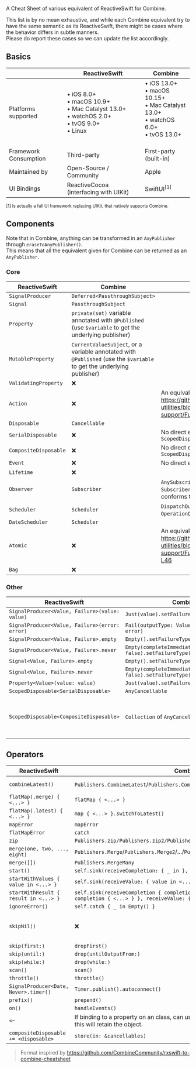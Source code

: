 A Cheat Sheet of various equivalent of ReactiveSwift for Combine.

This list is by no mean exhaustive, and while each Combine equivalent try to have the same semantic as its ReactiveSwift, there might be cases where the behavior differs in subtle manners.  
Please do report these cases so we can update the list accordingly.

## Basics

|                       | ReactiveSwift                                                                                             | Combine                                                                                                     |
|-----------------------|-----------------------------------------------------------------------------------------------------------|-------------------------------------------------------------------------------------------------------------|
| Platforms supported   | • iOS 8.0+<br />• macOS 10.9+<br />• Mac Catalyst 13.0+<br />• watchOS 2.0+<br />• tvOS 9.0+<br />• Linux | • iOS 13.0+<br />• macOS 10.15+<br />• Mac Catalyst 13.0+<br />• watchOS 6.0+<br />• tvOS 13.0+<br />&nbsp; |
| Framework Consumption | Third-party                                                                                               | First-party (built-in)                                                                                      |
| Maintained by         | Open-Source / Community                                                                                   | Apple                                                                                                       |
| UI Bindings           | ReactiveCocoa (interfacing with UIKit)                                                                    | SwiftUI<sup>[1]</sup>                                                                                       |

<small>[1] Is actually a full UI framework replacing UIKit, that natively supports Combine.</small>

## Components

Note that in Combine, anything can be transformed in an `AnyPublisher` through `eraseToAnyPublisher()`.  
This means that all the equivalent given for Combine can be returned as an `AnyPublisher`.

### Core

| ReactiveSwift         | Combine                                                                                                                | Notes                                                                                                            |  |
|-----------------------|------------------------------------------------------------------------------------------------------------------------|------------------------------------------------------------------------------------------------------------------|--|
| `SignalProducer`      | `Deferred<PassthroughSubject>`                                                                                         |                                                                                                                  |  |
| `Signal`              | `PassthroughSubject`                                                                                                   |                                                                                                                  |  |
| `Property`            | `private(set)` variable annotated with `@Published` (use `$variable` to get the underlying publisher)                  |                                                                                                                  |  |
| `MutableProperty`     | `CurrentValueSubject`, or a variable annotated with `@Published` (use the `$variable` to get the underlying publisher) |                                                                                                                  |  |
| `ValidatingProperty`  | ❌                                                                                                                      |                                                                                                                  |  |
| `Action`              | ❌                                                                                                                      | An equivalent exists at https://github.com/Fueled/ios-utilities/blob/v3-support/FueledUtils/Combine/Action.swift |  |
| `Disposable`          | `Cancellable`                                                                                                          |                                                                                                                  |  |
| `SerialDisposable`    | ❌                                                                                                                      | No direct equivalent, see `ScopedDisposable<SerialDisposable>`                                                   |  |
| `CompositeDisposable` | ❌                                                                                                                      | No direct equivalent, see `ScopedDisposable<CompositeDisposable>`                                                |  |
| `Event`               | ❌                                                                                                                      | No direct equivalent                                                                                             |  |
| `Lifetime`            | ❌                                                                                                                      |                                                                                                                  |  |
| `Observer`            | `Subscriber`                                                                                                           | `AnySubscriber` can be used to create a `Subscriber` without creating a type that conforms to the former         |  |
| `Scheduler`           | `Scheduler`                                                                                                            | `DispatchQueue`, `RunLoop`, `ImmediateScheduler`, `OperationQueue` conforms to `Scheduler`                       |  |
| `DateScheduler`       | `Scheduler`                                                                                                            |  |  |
| `Atomic`              | ❌                                                                                                                      | An equivalent called `AtomicValue` exists at https://github.com/Fueled/ios-utilities/blob/v3-support/FueledUtils/Core/Atomic.swift#L19-L46 |  |
| `Bag`                 | ❌                                                                                                                      |  |  |

### Other

| ReactiveSwift                                  | Combine                                                          | Notes                                                                                                                                 |  |
|------------------------------------------------|------------------------------------------------------------------|---------------------------------------------------------------------------------------------------------------------------------------|--|
| `SignalProducer<Value, Failure>(value: value)` | `Just(value).setFailureType(Failure.self)`                       |                                                                                                                                       |  |
| `SignalProducer<Value, Failure>(error: error)` | `Fail(outputType: Value.self, failure: error)`                   |                                                                                                                                       |  |
| `SignalProducer<Value, Failure>.empty`         | `Empty().setFailureType(Failure.self)`                           |                                                                                                                                       |  |
| `SignalProducer<Value, Failure>.never`         | `Empty(completeImmediately: false).setFailureType(Failure.self)` |                                                                                                                                       |  |
| `Signal<Value, Failure>.empty`                 | `Empty().setFailureType(Failure.self)`                           |                                                                                                                                       |  |
| `Signal<Value, Failure>.never`                 | `Empty(completeImmediately: false).setFailureType(Failure.self)` |                                                                                                                                       |  |
| `Property<Value>(value: value)`                | `Just(value).setFailureType(Failure.self)`                       |                                                                                                                                       |  |
| `ScopedDisposable<SerialDisposable>`           | `AnyCancellable`                                                 |                                                                                                                                       |  |
| `ScopedDisposable<CompositeDisposable>`        | `Collection` of `AnyCancellable`s                                | Call `anyCancellable.store(in: collection)`, where `collection` can be an `Array`, a `Set`, or any other `RangeReplaceableCollection` |  |

## Operators

| ReactiveSwift                         | Combine                                                                                                                               | Notes                                                                                                                                       |
|---------------------------------------|---------------------------------------------------------------------------------------------------------------------------------------|---------------------------------------------------------------------------------------------------------------------------------------------|
| `combineLatest()`                     | `Publishers.CombineLatest`/`Publishers.CombineLatest3`/`Publishers.CombineLatest4`                                                    | Limited to up to 4 parameters, as opposed to 10 for `ReactiveSwift`.                                                                        |
| `flatMap(.merge) { <...> }`          | `flatMap { <...> }`                                                                                                                   |                                                                                                                                             |
| `flatMap(.latest) { <...> }`          | `map { <...> }.switchToLatest()`                                                                                                                   |                                                                                                                                             |
| `mapError`                            | `mapError`                                                                                                                            |                                                                                                                                             |
| `flatMapError`                        | `catch`                                                                                                                               |                                                                                                                                             |
| `zip`                                 | `Publishers.zip/Publishers.zip2/Publishers.zip3`                                                                                      |                                                                                                                                             |
| `merge(one, two, ..., eight)`         | `Publishers.Merge`/`Publishers.Merge2`/.../`Publishers.Merge8`                                                                        |                                                                                                                                             |
| `merge([])`                           | `Publishers.MergeMany`                                                                                                                |                                                                                                                                             |
| `start()`                             | `self.sink(receiveCompletion: { _ in }, receiveValue: { _ in })`                                                                      |                                                                                                                                             |
| `startWithValues { value in <...> }`  | `self.sink(receiveValue: { value in <...> })`                                                                                         |                                                                                                                                             |
| `startWithResult { result in <...> }` | `self.sink(receiveCompletion { completion in if case .failure(let error) = completion { <...> } }, receiveValue: { value in <...> })` |                                                                                                                                             |
| `ignoreError()`                       | `self.catch { _ in Empty() }`                                                                                                         |                                                                                                                                             |
| `skipNil()`                           | ❌                                                                                                                                     | An equivalent can be found at https://github.com/Fueled/ios-utilities/blob/v3-support/FueledUtils/Combine/PublisherExtensions.swift#L36-L38 |
| `skip(first:)`                        | `dropFirst()`                                                                                                                         |                                                                                                                                             |
| `skip(until:)`                        | `drop(untilOutputFrom:)`                                                                                                              |                                                                                                                                             |
| `skip(while:)`                        | `drop(while:)`                                                                                                                        |                                                                                                                                             |
| `scan()`                              | `scan()`                                                                                                                              |                                                                                                                                             |
| `throttle()`                          | `throttle()`                                                                                                                          |                                                                                                                                             |
| `SignalProducer<Date, Never>.timer()` | `Timer.publish().autoconnect()`                                                                                                       |                                                                                                                                             |
| `prefix()`                            | `prepend()`                                                                                                                           |                                                                                                                                             |
| `on()`                                | `handleEvents()`                                                                                                                      |                                                                                                                                             |
| `<~`                                  | If binding to a property on an class, can use `.assign(to:, on:)`. Keep in mind that this will retain the object.                     |                                                                                                                                             |
| `compositeDisposable += <disposable>` | `store(in: &cancellables)`                                                                                                            |                                                                                                                                             |

> Format inspired by https://github.com/CombineCommunity/rxswift-to-combine-cheatsheet
